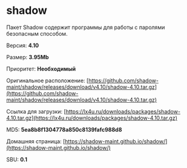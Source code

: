 # shadow

Пакет Shadow содержит программы для работы с паролями безопасным способом.

Версия: **4.10**

Размер: **3.95Mb**

Приоритет: **Необходимый**

Оригинальное расположение: [https://github.com/shadow-maint/shadow/releases/download/v4.10/shadow-4.10.tar.gz](https://github.com/shadow-maint/shadow/releases/download/v4.10/shadow-4.10.tar.gz)

Ссылка для загрузки: [https://lx4u.ru/downloads/packages/shadow-4.10.tar.gz](https://lx4u.ru/downloads/packages/shadow-4.10.tar.gz)

MD5: **5ea8b8f1304778a850c8139fafc988d8**

Домашняя страница: [https://shadow-maint.github.io/shadow/](https://shadow-maint.github.io/shadow/)

SBU: **0.1**